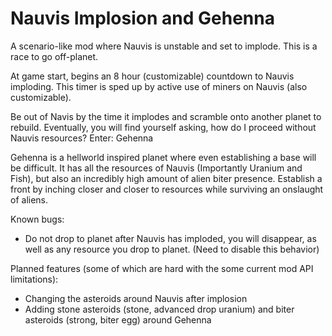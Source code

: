 Nauvis Implosion and Gehenna
============================

A scenario-like mod where Nauvis is unstable and set to implode. This is a race to go off-planet.

At game start, begins an 8 hour (customizable) countdown to Nauvis imploding. This timer is sped up by active use of miners on Nauvis (also customizable). 

Be out of Navis by the time it implodes and scramble onto another planet to rebuild. Eventually, you will find yourself asking, how do I proceed without Nauvis resources? Enter: Gehenna

Gehenna is a hellworld inspired planet where even establishing a base will be difficult. It has all the resources of Nauvis (Importantly Uranium and Fish), but also an incredibly high amount of alien biter presence. Establish a front by inching closer and closer to resources while surviving an onslaught of aliens.

Known bugs:
- Do not drop to planet after Nauvis has imploded, you will disappear, as well as any resource you drop to planet. (Need to disable this behavior)

Planned features (some of which are hard with the some current mod API limitations):
- Changing the asteroids around Nauvis after implosion
- Adding stone asteroids (stone, advanced drop uranium) and biter asteroids (strong, biter egg) around Gehenna
